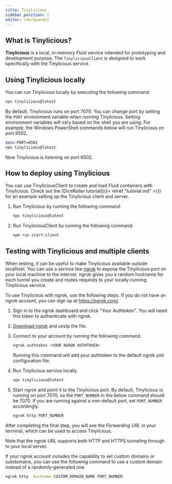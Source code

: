 ```yaml
---
title: Tinylicious
sidebar_position: 1
editor: sdeshpande3
---
```


## What is Tinylicious?

**Tinylicious** is a local, in-memory Fluid service intended for prototyping and development purpose.
The `TinyliciousClient` is designed to work specifically with the Tinylicious service.

## Using Tinylicious locally

You can run Tinylicious locally by executing the following command:

```sh
npx tinylicious@latest
```

By default, Tinylicious runs on port 7070. You can change port by setting the `PORT` environment variable when running Tinylicious. Setting environment variables will vary based on the shell you are using. For example, the Windows PowerShell commands below will run Tinylicious on port 6502.

```sh
$env:PORT=6502
npx tinylicious@latest
```

Now Tinylicious is listening on port 6502.

## How to deploy using Tinylicious

You can use TinyliciousClient to create and load Fluid containers with Tinylicious. Check out the [DiceRoller tutorial]({{< relref "tutorial.md" >}}) for an example setting up the Tinylicious client and server.

1. Run Tinylicious by running the following command:

    ```sh
    npx tinylicious@latest
    ```

2. Run TinyliciousClient by running the following command:

    ```sh
    npm run start:client
    ```

## Testing with Tinylicious and multiple clients

When testing, it can be useful to make Tinylicious available outside localhost. You can use a service like [ngrok](https://ngrok.com/) to expose the Tinylicious port on your local machine to the internet. ngrok gives you a random hostname for each tunnel you create and routes requests to your locally-running Tinylicious service.

To use Tinylicious with ngrok, use the following steps. If you do not have an ngrok account, you can sign up at <https://ngrok.com/>.

1. Sign in to the ngrok dashboard and click "Your Authtoken". You will need this token to authenticate with ngrok.

2. [Download ngrok](https://ngrok.com/download) and unzip the file.

3. Connect to your account by running the following command.

    ```sh
    ngrok authtoken <YOUR NGROK AUTHTOKEN>
    ```

    Running this command will add your authtoken to the default ngrok.yml configuration file.

4. Run Tinylicious service locally

    ```sh
    npx tinylicious@latest
    ```

5. Start ngrok and point it to the Tinylicious port. By default, Tinylicious is running on port 7070, so the `PORT_NUMBER` in the below command should be 7070. If you are running against a non-default port, set `PORT_NUMBER` accordingly.

    ```sh
    ngrok http PORT_NUMBER
    ```

After completing the final step, you will see the *Forwarding URL* in your terminal, which can be used to access Tinylicious.

Note that the ngrok URL supports both HTTP and HTTPS tunneling through to your local server.

If your ngrok account includes the capability to set custom domains or subdomains, you can use the following command to use a custom domain instead of a randomly-generated one.

```sh
ngrok http -hostname CUSTOM_DOMAIN_NAME PORT_NUMBER
```
